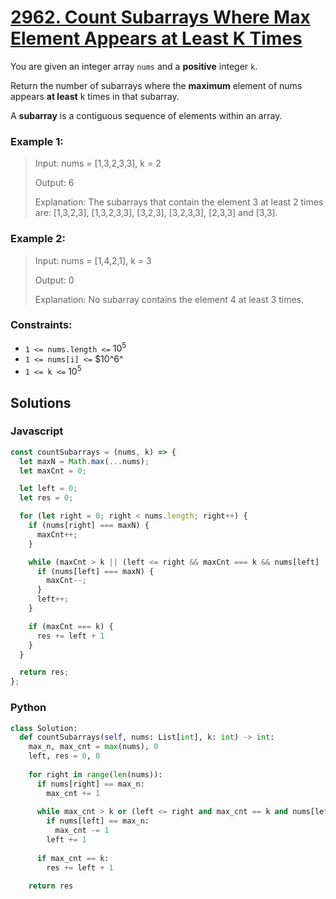 # [2962. Count Subarrays Where Max Element Appears at Least K Times](https://leetcode.com/problems/count-subarrays-where-max-element-appears-at-least-k-times/description/)

You are given an integer array `nums` and a **positive** integer `k`.

Return the number of subarrays where the **maximum** element of nums appears **at least** k times in that subarray.

A **subarray** is a contiguous sequence of elements within an array.

 
### Example 1:
> Input: nums = [1,3,2,3,3], k = 2
>
> Output: 6
>
> Explanation: The subarrays that contain the element 3 at least 2 times are: [1,3,2,3], [1,3,2,3,3], [3,2,3], [3,2,3,3], [2,3,3] and [3,3].


### Example 2:
> Input: nums = [1,4,2,1], k = 3
>
> Output: 0
>
> Explanation: No subarray contains the element 4 at least 3 times.
 

### Constraints:
- `1 <= nums.length <=` $10^5$
- `1 <= nums[i] <=` $10^6^
- `1 <= k <=` $10^5$


## Solutions

### Javascript
```javascript
const countSubarrays = (nums, k) => {
  let maxN = Math.max(...nums);
  let maxCnt = 0;

  let left = 0;
  let res = 0;

  for (let right = 0; right < nums.length; right++) {
    if (nums[right] === maxN) {
      maxCnt++;
    }

    while (maxCnt > k || (left <= right && maxCnt === k && nums[left] !== maxN)) {
      if (nums[left] === maxN) {
        maxCnt--;
      }
      left++;
    }

    if (maxCnt === k) {
      res += left + 1
    }
  }

  return res;
};
```

### Python
```python
class Solution:
  def countSubarrays(self, nums: List[int], k: int) -> int:
    max_n, max_cnt = max(nums), 0
    left, res = 0, 0
    
    for right in range(len(nums)):
      if nums[right] == max_n:
        max_cnt += 1
        
      while max_cnt > k or (left <= right and max_cnt == k and nums[left] != max_n):
        if nums[left] == max_n:
          max_cnt -= 1
        left += 1
        
      if max_cnt == k:
        res += left + 1
        
    return res
```